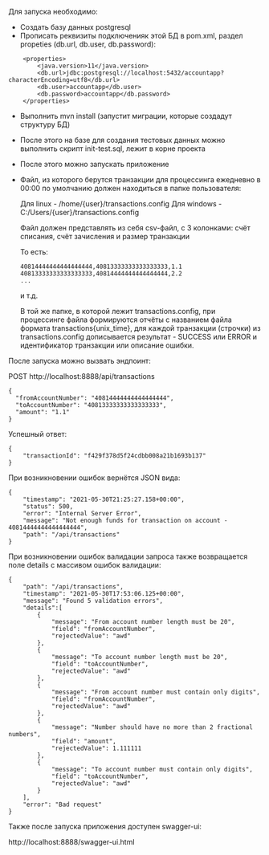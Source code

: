 Для запуска необходимо:

- Создать базу данных postgresql
- Прописать реквизиты подключенияк этой БД 
в pom.xml, раздел propeties (db.url, db.user, db.password):
```
    <properties>
        <java.version>11</java.version>
        <db.url>jdbc:postgresql://localhost:5432/accountapp?characterEncoding=utf8</db.url>
        <db.user>accountapp</db.user>
        <db.password>accountapp</db.password>
    </properties>
```
- Выполнить mvn install (запустит миграции, которые создадут структуру БД)
- После этого на базе для создания тестовых данных можно выполнить скрипт init-test.sql, лежит в корне проекта
- После этого можно запускать приложение
- Файл, из которого берутся транзакции для процессинга ежедневно в 
00:00 по умолчанию должен находиться в папке пользователя:

  Для linux - /home/{user}/transactions.config
  Для windows - C:/Users/{user}/transactions.config
  
  Файл должен представлять из себя csv-файл, с 3 колонками: счёт списания, счёт зачисления и размер транзакции
  
  То есть:
  ```
  40814444444444444444,40813333333333333333,1.1
  40813333333333333333,40814444444444444444,2.2
  ...
  ```
  
  и т.д.
  
  В той же папке, в которой лежит transactions.config, при процессинге файла
  формируются отчёты с названием файла формата transactions{unix_time},
  для каждой транзакции (строчки) из transactions.config дописывается результат -
  SUCCESS или ERROR и идентификатор транзакции или описание ошибки.


После запуска можно вызвать эндпоинт:

POST http://localhost:8888/api/transactions
```
{
  "fromAccountNumber": "40814444444444444444",
  "toAccountNumber": "40813333333333333333",
  "amount": "1.1"
}
```

Успешный ответ:
```
{
    "transactionId": "f429f378d5f24cdbb008a21b1693b137"
}
```

При возникновении ошибок вернётся JSON вида:
```
{
    "timestamp": "2021-05-30T21:25:27.158+00:00",
    "status": 500,
    "error": "Internal Server Error",
    "message": "Not enough funds for transaction on account - 40814444444444444444",
    "path": "/api/transactions"
}
```

При возникновении ошибок валидации запроса также 
возвращается поле details с массивом ошибок валидации:
```
{
    "path": "/api/transactions",
    "timestamp": "2021-05-30T17:53:06.125+00:00",
    "message": "Found 5 validation errors",
    "details":[
        {
            "message": "From account number length must be 20",
            "field": "fromAccountNumber",
            "rejectedValue": "awd"
        },
        {
            "message": "To account number length must be 20",
            "field": "toAccountNumber",
            "rejectedValue": "awd"
        },
        {
            "message": "From account number must contain only digits",
            "field": "fromAccountNumber",
            "rejectedValue": "awd"
        },
        {
            "message": "Number should have no more than 2 fractional numbers",
            "field": "amount",
            "rejectedValue": 1.111111
        },
        {
            "message": "To account number must contain only digits",
            "field": "toAccountNumber",
            "rejectedValue": "awd"
        }
    ],
    "error": "Bad request"
}
```

Также после запуска приложения доступен swagger-ui:

http://localhost:8888/swagger-ui.html
